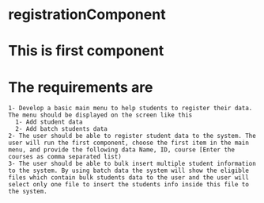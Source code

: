 # registrationComponent

# This is first component
  # The requirements are
    1- Develop a basic main menu to help students to register their data. The menu should be displayed on the screen like this
      1- Add student data
      2- Add batch students data
    2- The user should be able to register student data to the system. The user will run the first component, choose the first item in the main menu, and provide the following data Name, ID, course [Enter the courses as comma separated list)
    3- The user should be able to bulk insert multiple student information to the system. By using batch data the system will show the eligible files which contain bulk students data to the user and the user will select only one file to insert the students info inside this file to the system.

